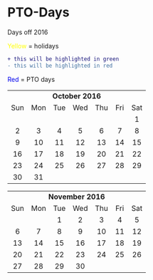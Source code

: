 # PTO-Days
Days off 2016

<font color = 'yellow'>Yellow</font> = holidays
<br/>
```diff
+ this will be highlighted in green
- this will be highlighted in red
```
<font color = 'light red'>Red</font> = PTO days

<TABLE>
<TR><TD COLSPAN="7" ALIGN=center><B>October 2016</B></TD></TR>

<TR><TD ALIGN=center>Sun</TD>
<TD ALIGN=center>Mon</TD><TD ALIGN=center>Tue</TD><TD ALIGN=center>Wed</TD><TD ALIGN=center>Thu</TD><TD ALIGN=center>Fri</TD>
<TD ALIGN=center>Sat</TD></TR>

<TR><TD ALIGN=center></TD>
<TD ALIGN=center></TD><TD ALIGN=center></TD><TD ALIGN=center></TD><TD ALIGN=center></TD><TD ALIGN=center></TD>
<TD ALIGN=center>1</TD>
</TR>

<TR>
<TD ALIGN=center>2</TD>
<TD ALIGN=center>3</TD><TD ALIGN=center>4</TD><TD ALIGN=center>5</TD><TD ALIGN=center>6</TD><TD ALIGN=center>7</TD>
<TD ALIGN=center>8</TD>
</TR>

<TR>
<TD ALIGN=center>9</TD>
<TD ALIGN=center>10</TD><TD ALIGN=center>11</TD><TD ALIGN=center>12</TD><TD ALIGN=center>13</TD><TD ALIGN=center>14</TD>
<TD ALIGN=center>15</TD>
</TR>

<TR>
<TD ALIGN=center>16</TD>
<TD ALIGN=center>17</TD><TD ALIGN=center>18</TD><TD ALIGN=center>19</TD><TD ALIGN=center>20</TD><TD ALIGN=center>21</TD>
<TD ALIGN=center>22</TD>
</TR>

<TR>
<TD ALIGN=center>23</TD>
<TD ALIGN=center>24</TD><TD ALIGN=center>25</TD><TD ALIGN=center>26</TD><TD ALIGN=center>27</TD><TD ALIGN=center>28</TD>
<TD ALIGN=center>29</TD>
</TR>

<TR>
<TD ALIGN=center>30</TD>
<TD ALIGN=center>31</TD><TD ALIGN=center></TD><TD ALIGN=center></TD><TD ALIGN=center></TD><TD ALIGN=center></TD>
<TD ALIGN=center></TD>
</TR>
</TABLE>

<TABLE>
<TR><TD COLSPAN="7" ALIGN=center><B>November 2016</B></TD></TR>

<TR><TD ALIGN=center>Sun</TD>
<TD ALIGN=center>Mon</TD><TD ALIGN=center>Tue</TD><TD ALIGN=center>Wed</TD><TD ALIGN=center>Thu</TD><TD ALIGN=center>Fri</TD>
<TD ALIGN=center>Sat</TD></TR>

<TR><TD ALIGN=center></TD>
<TD ALIGN=center></TD><TD ALIGN=center>1</TD><TD ALIGN=center>2</TD><TD ALIGN=center>3</TD><TD ALIGN=center>4</TD>
<TD ALIGN=center>5</TD>
</TR>

<TR>
<TD ALIGN=center>6</TD>
<TD ALIGN=center>7</TD><TD ALIGN=center>8</TD><TD ALIGN=center>9</TD><TD ALIGN=center>10</TD><TD ALIGN=center>11</TD>
<TD ALIGN=center>12</TD>
</TR>

<TR>
<TD ALIGN=center>13</TD>
<TD ALIGN=center>14</TD><TD ALIGN=center>15</TD><TD ALIGN=center>16</TD><TD ALIGN=center>17</TD><TD ALIGN=center>18</TD>
<TD ALIGN=center>19</TD>
</TR>

<TR>
<TD ALIGN=center>20</TD>
<TD ALIGN=center>21</TD><TD ALIGN=center>22</TD><TD ALIGN=center>23</TD><TD ALIGN=center>24</TD><TD ALIGN=center>25</TD>
<TD ALIGN=center>26</TD>
</TR>

<TR>
<TD ALIGN=center>27</TD>
<TD ALIGN=center>28</TD><TD ALIGN=center>29</TD><TD ALIGN=center>30</TD><TD ALIGN=center></TD><TD ALIGN=center></TD>
<TD ALIGN=center></TD>
</TR>
</TABLE>
